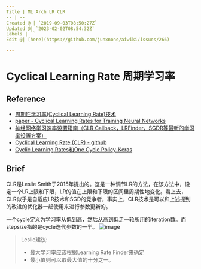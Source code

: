 ```yaml
---
Title | ML Arch LR CLR
-- | --
Created @ | `2019-09-03T08:50:27Z`
Updated @| `2023-02-02T08:54:32Z`
Labels | ``
Edit @| [here](https://github.com/junxnone/aiwiki/issues/266)

---
```


# Cyclical Learning Rate 周期学习率

## Reference

- [周期性学习率(Cyclical Learning Rate)技术](https://blog.csdn.net/weixin_43896398/article/details/84762886)
- [paper - Cyclical Learning Rates for Training Neural Networks](https://arxiv.org/pdf/1506.01186.pdf)
- [神经网络学习速率设置指南（CLR Callback，LRFinder，SGDR等最新的学习率设置方案）](https://blog.csdn.net/qq_38410428/article/details/88061738)
- [Cyclical Learning Rate (CLR) - github](https://github.com/bckenstler/CLR)
- [Cyclic Learning Rates和One Cycle Policy-Keras](https://blog.csdn.net/m0_37477175/article/details/89400436)


## Brief
CLR是Leslie Smith于2015年提出的。这是一种调节LR的方法，在该方法中，设定一个LR上限和下限，LR的值在上限和下限的区间里周期性地变化。看上去，CLR似乎是自适应LR技术和SGD的竞争者，事实上，CLR技术是可以和上述提到的改进的优化器一起使用来进行参数更新的。

一个cycle定义为学习率从低到高，然后从高到低走一轮所用的iteration数。而stepsize指的是cycle迭代步数的一半。
![image](https://user-images.githubusercontent.com/2216970/64158526-3e169280-ce6b-11e9-8e7c-0b25fe1356b6.png)

> Leslie建议:
> - 最大学习率应该根据Learning Rate Finder来确定
> - 最小值则可以取最大值的十分之一。
